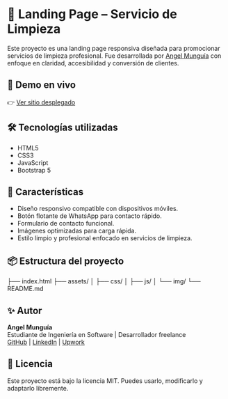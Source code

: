 # 🧼 Landing Page – Servicio de Limpieza

Este proyecto es una landing page responsiva diseñada para promocionar servicios de limpieza profesional. Fue desarrollada por [Angel Munguía](https://github.com/Angel41182) con enfoque en claridad, accesibilidad y conversión de clientes.

## 🚀 Demo en vivo
👉 [Ver sitio desplegado](https://angel41182.github.io/landing-page-limpieza/)

## 🛠️ Tecnologías utilizadas
- HTML5
- CSS3
- JavaScript
- Bootstrap 5

## 📱 Características
- Diseño responsivo compatible con dispositivos móviles.
- Botón flotante de WhatsApp para contacto rápido.
- Formulario de contacto funcional.
- Imágenes optimizadas para carga rápida.
- Estilo limpio y profesional enfocado en servicios de limpieza.

## 📦 Estructura del proyecto
├── index.html ├── assets/ │ ├── css/ │ ├── js/ │ └── img/ └── README.md


## ✨ Autor
**Angel Munguía**  
Estudiante de Ingeniería en Software | Desarrollador freelance  
[GitHub](https://github.com/Angel41182) | [LinkedIn](#) | [Upwork](#)

## 📄 Licencia
Este proyecto está bajo la licencia MIT. Puedes usarlo, modificarlo y adaptarlo libremente.
